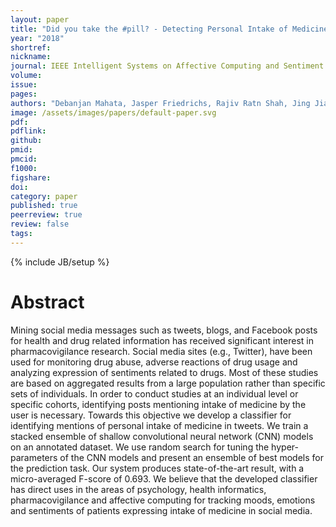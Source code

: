 ```yaml
---
layout: paper
title: "Did you take the #pill? - Detecting Personal Intake of Medicine from Twitter"
year: "2018"
shortref: 
nickname: 
journal: IEEE Intelligent Systems on Affective Computing and Sentiment Analysis
volume: 
issue: 
pages:
authors: "Debanjan Mahata, Jasper Friedrichs, Rajiv Ratn Shah, Jing Jiang."
image: /assets/images/papers/default-paper.svg
pdf: 
pdflink: 
github:
pmid: 
pmcid: 
f1000: 
figshare: 
doi: 
category: paper
published: true
peerreview: true
review: false
tags: 
---
```

{% include JB/setup %}

# Abstract 

Mining social media messages such as tweets, blogs, and Facebook posts for health and drug related information has received significant interest in pharmacovigilance research. Social media sites (e.g., Twitter), have been used for monitoring drug abuse, adverse reactions of drug usage and analyzing expression of sentiments related to drugs. Most of these studies are based on aggregated results from a large population rather than specific sets of individuals. In order to conduct studies at an individual level or specific cohorts, identifying posts mentioning intake of medicine by the user is necessary. Towards this objective we develop a classifier for identifying mentions of personal intake of medicine in tweets. We train a stacked ensemble of shallow convolutional neural network (CNN) models on an annotated dataset. We use random search for tuning the hyper-parameters of the CNN models and present an ensemble of best models for the prediction task. Our system produces state-of-the-art result, with a micro-averaged F-score of 0.693. We believe that the developed classifier has direct uses in the areas of psychology, health informatics, pharmacovigilance and affective computing for tracking moods, emotions and sentiments of patients expressing intake of medicine in social media.